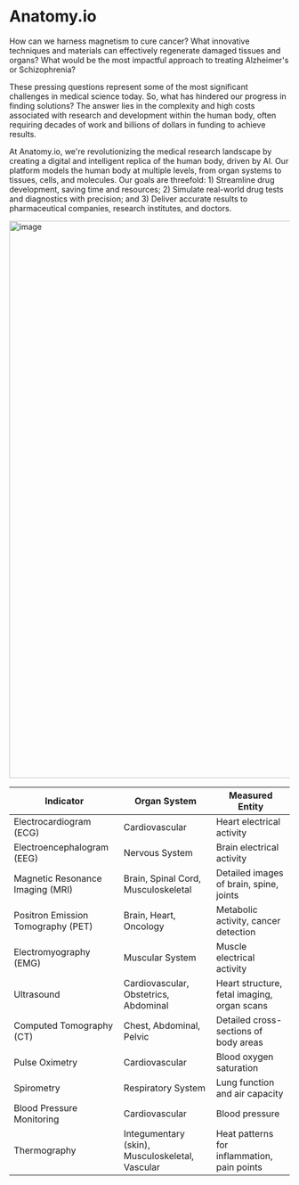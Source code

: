 # Anatomy.io

How can we harness magnetism to cure cancer? What innovative techniques and materials can effectively regenerate damaged tissues and organs? What would be the most impactful approach to treating Alzheimer's or Schizophrenia?

These pressing questions represent some of the most significant challenges in medical science today. So, what has hindered our progress in finding solutions? The answer lies in the complexity and high costs associated with research and development within the human body, often requiring decades of work and billions of dollars in funding to achieve results.

At Anatomy.io, we're revolutionizing the medical research landscape by creating a digital and intelligent replica of the human body, driven by AI. Our platform models the human body at multiple levels, from organ systems to tissues, cells, and molecules. Our goals are threefold: 1) Streamline drug development, saving time and resources; 2) Simulate real-world drug tests and diagnostics with precision; and 3) Deliver accurate results to pharmaceutical companies, research institutes, and doctors.

<img width="1000" alt="image" src="https://github.com/pdchhaparwal/anatomyio/assets/29160326/cc5175d5-ed67-42d9-bdae-2aebd29f4670">


| Indicator              | Organ System                                      | Measured Entity                            |
|------------------------|---------------------------------------------------|--------------------------------------------|
| Electrocardiogram (ECG) | Cardiovascular                                   | Heart electrical activity                  |
| Electroencephalogram (EEG) | Nervous System                                | Brain electrical activity                  |
| Magnetic Resonance Imaging (MRI) | Brain, Spinal Cord, Musculoskeletal     | Detailed images of brain, spine, joints    |
| Positron Emission Tomography (PET) | Brain, Heart, Oncology                | Metabolic activity, cancer detection       |
| Electromyography (EMG) | Muscular System                                  | Muscle electrical activity                 |
| Ultrasound            | Cardiovascular, Obstetrics, Abdominal             | Heart structure, fetal imaging, organ scans|
| Computed Tomography (CT) | Chest, Abdominal, Pelvic                       | Detailed cross-sections of body areas      |
| Pulse Oximetry        | Cardiovascular                                   | Blood oxygen saturation                    |
| Spirometry            | Respiratory System                               | Lung function and air capacity             |
| Blood Pressure Monitoring | Cardiovascular                               | Blood pressure                             |
| Thermography          | Integumentary (skin), Musculoskeletal, Vascular  | Heat patterns for inflammation, pain points|
